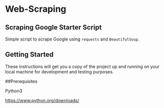 # Web-Scraping

## Scraping Google Starter Script

Simple script to scrape Google using `requests` and `BeautifulSoup`.

## Getting Started

These instructions will get you a copy of the project up and running on your local machine for development and testing purposes.

##Prerequisites

Python3

https://www.python.org/downloads/
